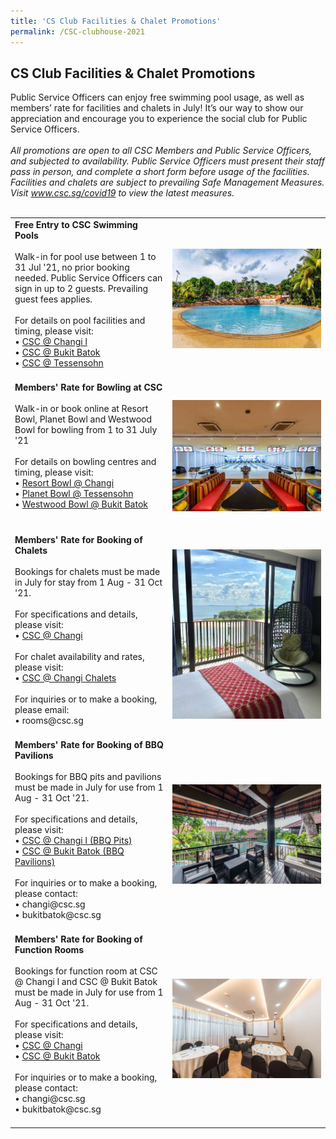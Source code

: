 ```yaml
---
title: 'CS Club Facilities & Chalet Promotions'
permalink: /CSC-clubhouse-2021
---
```


## CS Club Facilities & Chalet Promotions

Public Service Officers can enjoy free swimming pool usage, as well as members’ rate for facilities and chalets in July! It’s our way to show our appreciation and encourage you to experience the social club for Public Service Officers.
<br>
<br>
<i>All promotions are open to all CSC Members and Public Service Officers, and subjected to availability. Public Service Officers must present their staff pass in person, and complete a short form before usage of the facilities. Facilities and chalets are subject to prevailing Safe Management Measures. Visit www.csc.sg/covid19 to view the latest measures.</i>
<br>
<br>

<table width="100%">
	<tr>
		<td>
      <b>Free Entry to CSC Swimming Pools</b> <br>
      <br>
			Walk-in for pool use between 1 to 31 Jul '21, 
			no prior booking needed. Public Service Officers 
			can sign in up to 2 guests. Prevailing guest fees applies. 
			<br>
			<br>
			For details on pool facilities and timing, please visit: <br> 
			•	<a href="https://www.cscchangi.sg/Fun_Swimming.aspx">CSC @ Changi l</a> <br>
			•	<a href="https://www.cscbukitbatok.sg/Civil-Service-Club-Bukit-Batok-Swimming-Pool-Club-House-Water-Park-Feature">CSC @ Bukit Batok</a> <br>
			•	<a href="https://www.csctessensohn.sg/fun_SwimmingPool.aspx">CSC @ Tessensohn</a> <br>
			<br>
		</td>
		<td width="50%">
			<img src="/images/sa/BB pool.jpg" width="500 px">
		</td>
	</tr>
		<tr>
		<td>
      <b>Members' Rate for Bowling at CSC</b> <br>
      <br>
			Walk-in or book online at Resort Bowl, Planet Bowl and Westwood Bowl for bowling from 1 to 31 July '21 
			<br><br>
			For details on bowling centres and timing, please visit: <br> 
			•	<a href="https://www.csc.sg/resortbowl/Changi-Resort-Bowl-Home-Page-Civil-Service-Club">Resort Bowl @ Changi</a> <br>
			•	<a href="https://www.csc.sg/planetbowl/">Planet Bowl @ Tessensohn</a> <br>
			•	<a href="https://www.csc.sg/westwoodbowl/">Westwood Bowl @ Bukit Batok</a> <br>
			<br>
			<br>
		</td>
		<td width="50%">
			<img src="/images/sa/Tess bowling.jpg" width="500 px">
		</td>
	</tr>
  <tr>
		<td>
      <b>Members' Rate for Booking of Chalets</b> <br>
      <br>
			Bookings for chalets must be made in July for stay from 1 Aug - 31 Oct '21. 
		      	<br><br>
			For specifications and details, please visit: <br>
			•	<a href="https://www.cscchangi.sg/">CSC @ Changi</a><br><br>
			For chalet availability and rates, please visit:<br>
			•	<a href="https://www.cscchalets.sg/">CSC @ Changi Chalets</a><br><br>
			For inquiries or to make a booking, please email:<br>
			•	rooms@csc.sg
			<br>
			<br>
		</td>
		<td width="50%">
			<img src="/images/sa/Changi chalet.jpg" width="500 px">
		</td>
	</tr>
	<tr>
		<td>
      <b>Members' Rate for Booking of BBQ Pavilions</b> <br>
      <br>
			Bookings for BBQ pits and pavilions must be made in July for use from 1 Aug - 31 Oct '21. 
			<br>
      			<br>
      			For specifications and details, please visit: <br>
			•	<a href="https://www.cscchangi.sg/Fun_BBQ.aspx">CSC @ Changi l (BBQ Pits)</a><br>
			•	<a href="https://www.cscbukitbatok.sg/CSC-Bukit-Batok-Club-House-Treehouse-BBQ-pavilions-Family-Recreation">CSC @ Bukit Batok (BBQ Pavilions)</a>
			<br><br>
			For inquiries or to make a booking, please contact:<br>
			•	changi@csc.sg<br>
			•	bukitbatok@csc.sg<br>
			<br>
		</td>
		<td width="50%">
			<img src="/images/sa/BB treehouse.jpg" width="500 px">
		</td>
	</tr>
	<tr>
		<td>
      <b>Members' Rate for Booking of Function Rooms</b> <br>
      <br>
			Bookings for function room at CSC @ Changi l and CSC @ Bukit Batok must be made in July for use from 1 Aug - 31 Oct '21. <br>
      <br>
      			For specifications and details, please visit: <br>
			•	<a href="https://www.cscchangi.sg/">CSC @ Changi</a><br>
			•	<a href="https://www.cscbukitbatok.sg/">CSC @ Bukit Batok</a><br>
			<br>
			For inquiries or to make a booking, please contact:<br>
			•	changi@csc.sg<br>
			•	bukitbatok@csc.sg<br>
			<br>
		</td>
		<td width="50%">
			<img src="/images/sa/BB room.jpg" width="500 px">
		</td>
	</tr>
</table>
<br>



